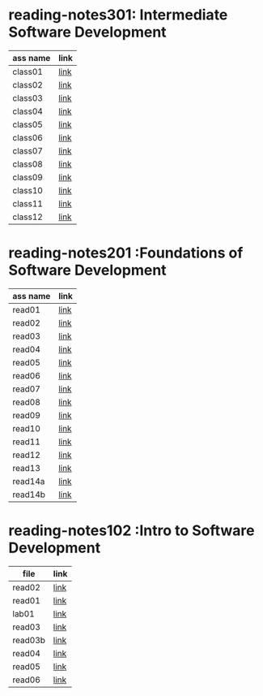 # reading-notes301:  Intermediate Software Development
|  ass name |  link |  
----------  | ------|       
|  class01     |[link](class01)       |
|  class02     |   [link](class02)    |
|  class03    |   [link](class03 )    |
|  class04     | [link](class04)      |
|  class05     | [link](class05)      |
|  class06     | [link](class06)      |
|  class07     | [link](class07)      |
|  class08     | [link](class08)      |
|  class09     | [link](class09)      |
|  class10     | [link](class10)      |
|  class11     | [link](class11)      |
|  class12     | [link](class12)      |
# reading-notes201 :Foundations of Software Development
|  ass name |  link |  
----------  | ------|       
|  read01     |[link](read01)       |
|  read02     |   [link](read02)    |
|  read03   |   [link](read03)    |
|  read04     | [link](read04)      |
|  read05     |  [link](read05)     |
|  read06     | [link](read06)      |
|  read07     | [link](read07)      |
|  read08     |  [link](read08)     |
|  read09     |   [link](read09)    |
|  read10     |   [link](read10)     |
|  read11     |    [link](read11)    |
|  read12     |[link](read12)       |
|  read13     | [link](read13)      |
|  read14a     |  [link](read14a)     |
|  read14b     | [link](read14b)        |
# reading-notes102 :Intro to Software Development

| file    | link|
| ----------- | ----------- |
|read02    |[link](read02.md)      |
| read01   | [link](read01.md)      |
| lab01   | [link](lab01.md)   
| read03   | [link](read03.md)     |
| read03b  | [link](read03b.md)   |  
| read04   | [link](read04.md)     |
| read05   | [link](read05.md)     |
| read06   | [link](read06.md)     |


